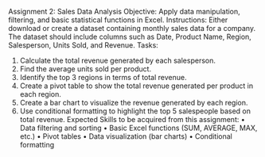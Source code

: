 Assignment 2: Sales Data Analysis
Objective: Apply data manipulation, filtering, and basic statistical functions in Excel.
Instructions:
Either download or create a dataset containing monthly sales data for a company. The dataset should include columns such as Date, Product Name, Region, Salesperson, Units Sold, and Revenue.
Tasks:
1.	Calculate the total revenue generated by each salesperson.
2.	Find the average units sold per product.
3. Identify the top 3 regions in terms of total revenue.
4. Create a pivot table to show the total revenue generated per product in each region.
5. Create a bar chart to visualize the revenue generated by each region.
6. Use conditional formatting to highlight the top 5 salespeople based on total revenue.
Expected Skills to be acquired from this assignment:
•	Data filtering and sorting
•	Basic Excel functions (SUM, AVERAGE, MAX, etc.)
•	Pivot tables
•	Data visualization (bar charts)
•	Conditional formatting

